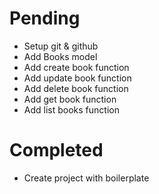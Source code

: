 # Pending
- Setup git & github
- Add Books model
- Add create book function
- Add update book function
- Add delete book function
- Add get book function
- Add list books function 

# Completed
- Create project with boilerplate